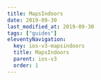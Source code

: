 ```yaml
---
title: MapsIndoors
date: 2019-09-30
last_modified_at: 2019-09-30
tags: ["guides"]
eleventyNavigation:
  key: ios-v3-mapsindoors
  title: MapsIndoors
  parent: ios-v3
  order: 1
---
```


